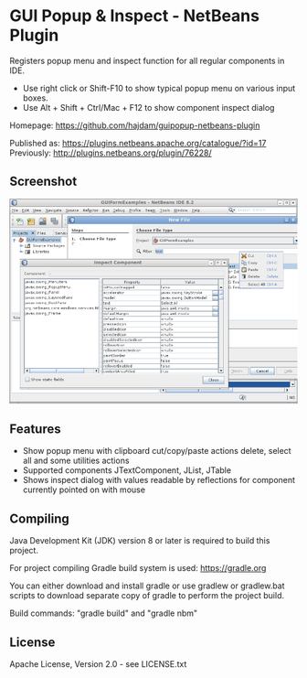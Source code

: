 GUI Popup & Inspect - NetBeans Plugin
=====================================

Registers popup menu and inspect function for all regular components in IDE.

 - Use right click or Shift-F10 to show typical popup menu on various input boxes.
 - Use Alt + Shift + Ctrl/Mac + F12 to show component inspect dialog

Homepage: https://github.com/hajdam/guipopup-netbeans-plugin  

Published as: https://plugins.netbeans.apache.org/catalogue/?id=17  
Previously: http://plugins.netbeans.org/plugin/76228/  

Screenshot
----------

![Plugin Screenshot](images/screenshot.png?raw=true)

Features
--------

 - Show popup menu with clipboard cut/copy/paste actions delete, select all and some utilities actions
 - Supported components JTextComponent, JList, JTable
 - Shows inspect dialog with values readable by reflections for component currently pointed on with mouse

Compiling
---------

Java Development Kit (JDK) version 8 or later is required to build this project.

For project compiling Gradle build system is used: https://gradle.org

You can either download and install gradle or use gradlew or gradlew.bat scripts to download separate copy of gradle to perform the project build.

Build commands: "gradle build" and "gradle nbm"

License
-------

Apache License, Version 2.0 - see LICENSE.txt
